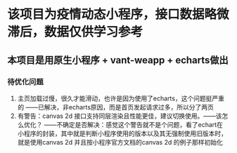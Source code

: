 # 该项目为疫情动态小程序，接口数据略微滞后，数据仅供学习参考 #

## 本项目是用原生小程序 + vant-weapp + echarts做出 ##

### 待优化问题 ###
1. 主页加载过慢，很久才能滑动，也许是因为使用了echarts，这个问题挺严重的
——已解决，非echarts原因，而是首页发起请求过多，所以分了两页
2. 有警告：canvas 2d 接口支持同层渲染且性能更佳，建议切换使用。——该怎么优化？
——不确定是否解决：感觉这个警告就不是个问题，看了echart在小程序的封装，其中就是判断小程序使用的版本以及其无强制使用旧版本时，就是使用canvas 2d 并且按小程序官方文档的canvas 2d 的例子那样初始化
